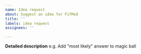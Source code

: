 ```yaml
---
name: Idea request
about: Suggest an idea for FifMod
title: ''
labels: idea request
assignees: ''

---
```


**Detailed description**
e.g. Add "most likely" answer to magic ball
